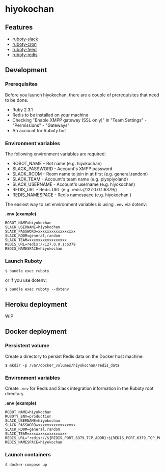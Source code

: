 # hiyokochan

## Features

- [ruboty-slack](https://github.com/r7kamura/ruboty-slack)
- [ruboty-cron](https://github.com/r7kamura/ruboty-cron)
- [ruboty-feed](https://github.com/5t111111/ruboty-feed)
- [ruboty-redis](https://github.com/r7kamura/ruboty-redis)

## Development

### Prerequisites

Before you launch hiyokochan, there are a couple of prerequisites that need to be done.

- Ruby 2.3.1
- Redis to be installed on your machine
- Checking "Enable XMPP gateway (SSL only)" in "Team Settings" - "Permissions" - "Gateways"
- An account for Ruboty bot

### Environment variables

The following environment variables are required:

- ROBOT_NAME      - Bot name (e.g. hiyokochan)
- SLACK_PASSWORD  - Account's XMPP password
- SLACK_ROOM      - Room name to join in at first (e.g. general,random)
- SLACK_TEAM      - Account's team name (e.g. piyopiyoland)
- SLACK_USERNAME  - Account's username (e.g. hiyokochan)
- REDIS_URL       - Redis URL (e.g. redis://127.0.0.1:6379/)
- REDIS_NAMESPACE - Redis namespace (e.g. hiyokochan <optional>)

The easiest way to set environment variables is using `.env` via dotenv:

__.env (example)__

```
ROBOT_NAME=hiyokochan
SLACK_USERNAME=hiyokochan
SLACK_PASSWORD=xxxxxxxxxxxxxxxxx
SLACK_ROOM=general,random
SLACK_TEAM=xxxxxxxxxxxxxxxxx
REDIS_URL=redis://127.0.0.1:6379
REDIS_NAMESPACE=hiyokochan
```

### Launch Ruboty

```
$ bundle exec ruboty
```

or if you use dotenv:

```
$ bundle exec ruboty --dotenv
```

## Heroku deployment

WIP

## Docker deployment

### Persistent volume

Create a directory to persist Redis data on the Docker host machine.

```
$ mkdir -p /var/docker_volumes/hiyokochan/redis_data
```

### Environment variables

Create `.env` for Redis and Slack integration information in the Ruboty root directory.

__.env (example)__

```
ROBOT_NAME=hiyokochan
RUBOTY_ENV=production
SLACK_USERNAME=hiyokochan
SLACK_PASSWORD=xxxxxxxxxxxxxxxxx
SLACK_ROOM=general,random
SLACK_TEAM=xxxxxxxxxxxxxxxxx
REDIS_URL="redis://${REDIS_PORT_6379_TCP_ADDR}:${REDIS_PORT_6379_TCP_PORT}"
REDIS_NAMESPACE=hiyokochan
```

### Launch containers

```
$ docker-compose up
```
